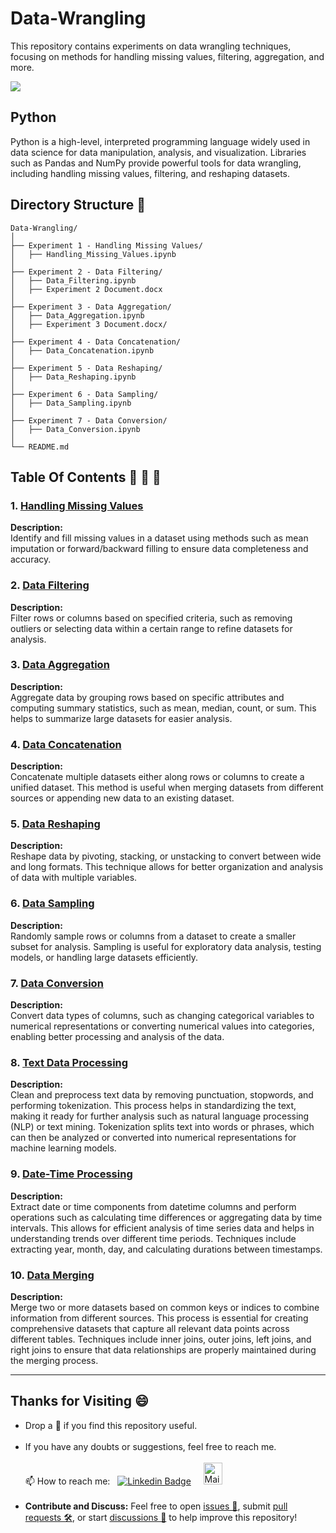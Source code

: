 # Data-Wrangling
This repository contains experiments on data wrangling techniques, focusing on methods for handling missing values, filtering, aggregation, and more.

<img src = "https://editor.analyticsvidhya.com/uploads/84692DATA_WRANGLING.jpg">

## Python

Python is a high-level, interpreted programming language widely used in data science for data manipulation, analysis, and visualization. Libraries such as Pandas and NumPy provide powerful tools for data wrangling, including handling missing values, filtering, and reshaping datasets.

## Directory Structure 📂

```
Data-Wrangling/
│
├── Experiment 1 - Handling Missing Values/
│   ├── Handling_Missing_Values.ipynb
│
├── Experiment 2 - Data Filtering/
│   ├── Data_Filtering.ipynb
│   ├── Experiment 2 Document.docx
│
├── Experiment 3 - Data Aggregation/
│   ├── Data_Aggregation.ipynb
│   ├── Experiment 3 Document.docx/
│
├── Experiment 4 - Data Concatenation/
│   ├── Data_Concatenation.ipynb
│
├── Experiment 5 - Data Reshaping/
│   ├── Data_Reshaping.ipynb
│
├── Experiment 6 - Data Sampling/
│   ├── Data_Sampling.ipynb
│
├── Experiment 7 - Data Conversion/
│   ├── Data_Conversion.ipynb
│
└── README.md
```

## Table Of Contents 📔 🔖 📑

### 1. [Handling Missing Values](https://github.com/madhurimarawat/Data-Wrangling/tree/main/Experiment%201)

**Description:**  
Identify and fill missing values in a dataset using methods such as mean imputation or forward/backward filling to ensure data completeness and accuracy.

### 2. [Data Filtering](https://github.com/madhurimarawat/Data-Wrangling/tree/main/Experiment%202)

**Description:**  
Filter rows or columns based on specified criteria, such as removing outliers or selecting data within a certain range to refine datasets for analysis.

### 3. [Data Aggregation](https://github.com/madhurimarawat/Data-Wrangling/tree/main/Experiment%203)

**Description:**  
Aggregate data by grouping rows based on specific attributes and computing summary statistics, such as mean, median, count, or sum. This helps to summarize large datasets for easier analysis.

### 4. [Data Concatenation](https://github.com/madhurimarawat/Data-Wrangling/tree/main/Experiment%204)

**Description:**  
Concatenate multiple datasets either along rows or columns to create a unified dataset. This method is useful when merging datasets from different sources or appending new data to an existing dataset.

### 5. [Data Reshaping](https://github.com/madhurimarawat/Data-Wrangling/tree/main/Experiment%205)

**Description:**  
Reshape data by pivoting, stacking, or unstacking to convert between wide and long formats. This technique allows for better organization and analysis of data with multiple variables.

### 6. [Data Sampling](https://github.com/madhurimarawat/Data-Wrangling/tree/main/Experiment%206)

**Description:**  
Randomly sample rows or columns from a dataset to create a smaller subset for analysis. Sampling is useful for exploratory data analysis, testing models, or handling large datasets efficiently.

### 7. [Data Conversion](https://github.com/madhurimarawat/Data-Wrangling/tree/main/Experiment%207)

**Description:**  
Convert data types of columns, such as changing categorical variables to numerical representations or converting numerical values into categories, enabling better processing and analysis of the data.

### 8. [Text Data Processing](https://github.com/madhurimarawat/Data-Wrangling/tree/main/Experiment%208)

**Description:**  
Clean and preprocess text data by removing punctuation, stopwords, and performing tokenization. This process helps in standardizing the text, making it ready for further analysis such as natural language processing (NLP) or text mining. Tokenization splits text into words or phrases, which can then be analyzed or converted into numerical representations for machine learning models.

### 9. [Date-Time Processing](https://github.com/madhurimarawat/Data-Wrangling/tree/main/Experiment%209)

**Description:**  
Extract date or time components from datetime columns and perform operations such as calculating time differences or aggregating data by time intervals. This allows for efficient analysis of time series data and helps in understanding trends over different time periods. Techniques include extracting year, month, day, and calculating durations between timestamps.

### 10. [Data Merging](https://github.com/madhurimarawat/Data-Wrangling/tree/main/Experiment%2010)

**Description:**  
Merge two or more datasets based on common keys or indices to combine information from different sources. This process is essential for creating comprehensive datasets that capture all relevant data points across different tables. Techniques include inner joins, outer joins, left joins, and right joins to ensure that data relationships are properly maintained during the merging process.

---

## Thanks for Visiting 😄

- Drop a 🌟 if you find this repository useful.<br><br>
- If you have any doubts or suggestions, feel free to reach me.<br><br>
📫 How to reach me:  &nbsp; [![Linkedin Badge](https://img.shields.io/badge/-madhurima-blue?style=flat&logo=Linkedin&logoColor=white)](https://www.linkedin.com/in/madhurima-rawat/) &nbsp; &nbsp;
<a href ="mailto:rawatmadhurima@gmail.com"><img src="https://github.com/madhurimarawat/Machine-Learning-Using-Python/assets/105432776/b6a0873a-e961-42c0-8fbf-ab65828c961a" height=35 width=30 title="Mail Illustration" alt="Mail Illustration📫" > </a><br><br>
- **Contribute and Discuss:** Feel free to open <a href= "https://github.com/madhurimarawat/Data-Wrangling/issues">issues 🐛</a>, submit <a href = "https://github.com/madhurimarawat/Data-Wrangling/pulls">pull requests 🛠️</a>, or start <a href = "https://github.com/madhurimarawat/Data-Wrangling/discussions">discussions 💬</a> to help improve this repository!
